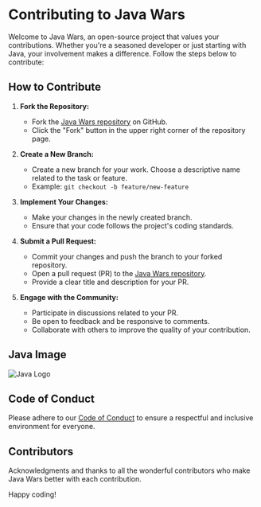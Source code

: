 # Contributing to Java Wars

Welcome to Java Wars, an open-source project that values your contributions. Whether you're a seasoned developer or just starting with Java, your involvement makes a difference. Follow the steps below to contribute:

## How to Contribute

1. **Fork the Repository:**
   - Fork the [Java Wars repository](https://github.com/Blackie360/java-wars) on GitHub.
   - Click the "Fork" button in the upper right corner of the repository page.

2. **Create a New Branch:**
   - Create a new branch for your work. Choose a descriptive name related to the task or feature.
   - Example: `git checkout -b feature/new-feature`

3. **Implement Your Changes:**
   - Make your changes in the newly created branch.
   - Ensure that your code follows the project's coding standards.

4. **Submit a Pull Request:**
   - Commit your changes and push the branch to your forked repository.
   - Open a pull request (PR) to the [Java Wars repository](https://github.com/Blackie360/java-wars).
   - Provide a clear title and description for your PR.

5. **Engage with the Community:**
   - Participate in discussions related to your PR.
   - Be open to feedback and be responsive to comments.
   - Collaborate with others to improve the quality of your contribution.

## Java Image
![Java Logo](https://logos-download.com/wp-content/uploads/2016/10/Java_logo-414x700.png)

## Code of Conduct

Please adhere to our [Code of Conduct](CODE_OF_CONDUCT.md) to ensure a respectful and inclusive environment for everyone.

## Contributors

Acknowledgments and thanks to all the wonderful contributors who make Java Wars better with each contribution.

Happy coding!
